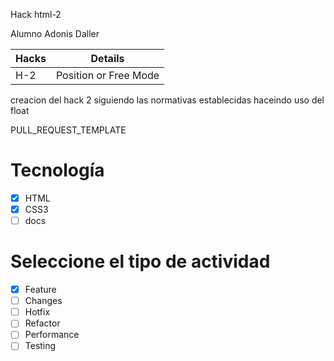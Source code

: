 Hack html-2

Alumno Adonis Daller


|Hacks | Details | 
|----------|---------|
| H-2      | Position or Free Mode |

creacion del hack 2 siguiendo las normativas establecidas
haceindo uso del float


PULL_REQUEST_TEMPLATE
# Tecnología
- [X] HTML
- [X] CSS3
- [ ] docs

# Seleccione el tipo de actividad
- [X] Feature
- [ ] Changes
- [ ] Hotfix
- [ ] Refactor
- [ ] Performance
- [ ] Testing